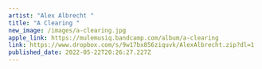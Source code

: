 ```yaml
---
artist: "Alex Albrecht "
title: "A Clearing "
new_image: /images/a-clearing.jpg
apple_link: https://mulemusiq.bandcamp.com/album/a-clearing
link: https://www.dropbox.com/s/9w17bx856ziquvk/AlexAlbrecht.zip?dl=1
published_date: 2022-05-22T20:26:27.227Z
---
```

